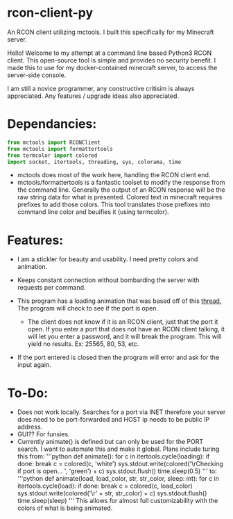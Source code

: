 # rcon-client-py

An RCON client utilizing mctools. I built this specifically for my Minecraft server.


Hello! Welcome to my attempt at a command line based Python3 RCON client. This open-source tool is simple and provides no security benefit. I made this to use for my docker-contained minecraft server, to access the server-side console.

I am still a novice programmer, any constructive critisim is always appreciated. Any features / upgrade ideas also appreciated.

# Dependancies:
```python
from mctools import RCONClient
from mctools import formattertools
from termcolor import colored
import socket, itertools, threading, sys, colorama, time
```
- mctools does most of the work here, handling the RCON client end.
- mctools/formattertools is a fantastic toolset to modify the response from the command line. Generally the output of an RCON response will be the raw string data for what is presented. Colored text in minecraft requires prefixes to add those colors. This tool translates those prefixes into command line color and beuifies it (using termcolor).

# Features:
- I am a stickler for beauty and usability. I need pretty colors and animation.
- Keeps constant connection without bombarding the server with requests per command.
- This program has a loading animation that was based off of this [thread.](https://stackoverflow.com/questions/22029562/python-how-to-make-simple-animated-loading-while-process-is-running "thread")
The program will check to see if the port is open. 
	- The client does not know if it is an RCON client, just that the port it open. If you enter a port that does not have an RCON client talking, it will let you enter a password, and it will break the program. This will yield no results. Ex: 25565, 80, 53, etc.

- If the port entered is closed then the program will error and ask for the input again.

# To-Do:
- Does not work locally. Searches for a port via INET therefore your server does need to be port-forwarded and HOST ip needs to be public IP address.
- GUI?? For funsies.
- Currently animate() is defined but can only be used for the PORT search. I want to automate this and make it global. Plans include turing this from:
'''python
def animate():
        for c in itertools.cycle(loading):
            if done:
                break
            c = colored(c, 'white')
            sys.stdout.write(colored('\rChecking if port is open... ', 'green') + c)
            sys.stdout.flush()
            time.sleep(0.5)
'''
to:
'''python
def animate(load, load_color, str, str_color, sleep: int):
        for c in itertools.cycle(load):
            if done:
                break
            c = colored(c, load_color)
            sys.stdout.write(colored('\r' + str, str_color) + c)
            sys.stdout.flush()
            time.sleep(sleep)
'''
This allows for almost full customizability with the colors of what is being animated.

